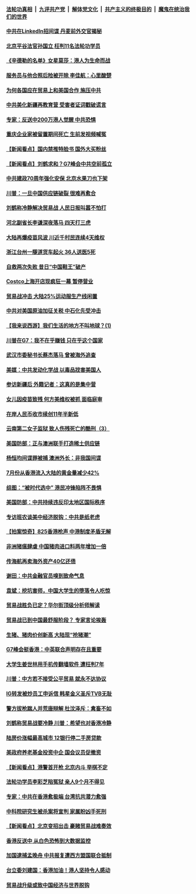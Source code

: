 ####  [法轮功真相](../../../../basic/blob/master/README.md?t=08280113) &nbsp;|&nbsp; [九评共产党](../../../../9ping.md/blob/master/README.md?t=08280113) &nbsp;|&nbsp; [解体党文化](../../../../jtdwh.md/blob/master/README.md?t=08280113)  &nbsp;|&nbsp; [共产主义的终极目的](../../../../gczydzjmd.md/blob/master/README.md?t=08280113) &nbsp;|&nbsp; [魔鬼在统治我们的世界](../../../../mgztzwmdsj.md/blob/master/README.md?t=08280113) 

#### [中共在LinkedIn招间谍 丹麦前外交官揭秘](../pages/nsc413/n11481907.md?t=08280113) 

#### [北京平谷法官孙国立 枉判11名法轮功学员](../pages/nsc413/n11481888.md?t=08280113) 

#### [《辛德勒的名单》女星莫莎：港人为生命而战](../pages/nsc413/n11481792.md?t=08280113) 

#### [服务员与他合照后险被开除 李佳航：心里酸楚](../pages/nsc413/n11481624.md?t=08280113) 

#### [为何各国应在贸易上和美国合作 施压中共](../pages/nsc413/n11481893.md?t=08280113) 

#### [中共美化新疆再教育营 受害者证词戳破谎言](../pages/nsc413/n11481104.md?t=08280113) 

#### [专家：反送中200万港人觉醒 中共恐惧](../pages/nsc413/n11481495.md?t=08280113) 

#### [重庆企业家被留置期间死亡 生前发视频喊冤](../pages/nsc413/n11481886.md?t=08280113) 

#### [【新闻看点】国内禁推特脸书 国外大买粉丝](../pages/nsc413/n11481566.md?t=08280113) 

#### [【新闻看点】刘鹤求和？G7峰会中共空前孤立](../pages/nsc413/n11481364.md?t=08280113) 

#### [中共建政70周年强化安保 北京水果刀也下架](../pages/nsc413/n11481455.md?t=08280113) 

#### [川普：一旦中国供应链破裂 很难再愈合](../pages/nsc413/n11481647.md?t=08280113) 

#### [刘鹤称冷静解决贸易战 人民日报叫嚣不怕打](../pages/nsc413/n11481367.md?t=08280113) 

#### [河北副省长李谦深夜落马 四天打三虎](../pages/nsc413/n11481550.md?t=08280113) 

#### [大陆再爆疫苗风波 川近千村民连续4天维权](../pages/nsc413/n11481519.md?t=08280113) 

#### [浙江台州一隧道货车起火 36人送医5死](../pages/nsc413/n11481500.md?t=08280113) 

#### [自救两次失败 昔日“中国鞋王”破产](../pages/nsc413/n11481422.md?t=08280113) 

#### [Costco上海开店现疯狂一幕 暂停营业](../pages/nsc413/n11481414.md?t=08280113) 

#### [贸易战冲击 大陆25%运动服生产线闲置](../pages/nsc413/n11480949.md?t=08280113) 

#### [中共对美国原油加征关税 中石化先受冲击](../pages/nsc413/n11481322.md?t=08280113) 

#### [【我来说西游】我们生活的地方不叫地球？(1)](../pages/nsc413/n11428751.md?t=08280113) 

#### [川普在G7：我不在乎赚钱 只在乎这个国家](../pages/nsc413/n11481320.md?t=08280113) 

#### [武汉市委秘书长蔡杰落马 曾被海外追查](../pages/nsc413/n11481270.md?t=08280113) 


#### [美媒：中共发动化学战 以毒品戕害美国人](../pages/nsc413/n11480782.md?t=08280113) 

#### [参访新疆后 外籍记者：这真的是集中营](../pages/nsc413/n11481124.md?t=08280113) 

#### [女儿因疫苗致残 何方美维权被抓 面临庭审](../pages/nsc413/n11477446.md?t=08280113) 

#### [在岸人民币收市续创11年半新低](../pages/nsc413/n11480724.md?t=08280113) 

#### [云南第二女子监狱 致人伤残死亡的酷刑（3）](../pages/nsc413/n11478407.md?t=08280113) 

#### [美国防部：正与澳洲联手打造稀土供应链](../pages/nsc413/n11480766.md?t=08280113) 

#### [杨恒均间谍罪被捕 澳洲外长：非我国间谍](../pages/nsc413/n11480708.md?t=08280113) 

#### [7月份从香港流入大陆的黄金量减少42%](../pages/nsc413/n11480356.md?t=08280113) 

#### [组图：“被时代选中” 港民冲锋陷阵不畏惧](../pages/nsc413/n11480434.md?t=08280113) 

#### [美国防部：中共持续违反印太地区国际秩序](../pages/nsc413/n11480331.md?t=08280113) 

#### [专访班农谈美中经济脱钩：中共是纸老虎](../pages/nsc413/n11480597.md?t=08280113) 

#### [【拍案惊奇】825香港枪声 中港制度矛盾无解](../pages/nsc413/n11480067.md?t=08280113) 

#### [非洲猪瘟肆虐 中国猪肉进口料两年增加一倍](../pages/nsc413/n11480426.md?t=08280113) 

#### [传海航再卖海外资产40亿还债](../pages/nsc413/n11479866.md?t=08280113) 

#### [谢田：中共金融官员嗅到致命气息](../pages/nsc413/n11477556.md?t=08280113) 

#### [袁斌：挖坑害师，中国大学生的堕落令人吃惊](../pages/nsc413/n11480004.md?t=08280113) 

#### [贸易战胜负已定？华尔街顶级分析师解读](../pages/nsc413/n11462444.md?t=08280113) 

#### [贸易战已到中国最舒服阶段？ 专家言论挨轰](../pages/nsc413/n11479770.md?t=08280113) 

#### [生猪、猪肉价创新高 大陆现“抢猪潮”](../pages/nsc413/n11479140.md?t=08280113) 

#### [G7峰会挺香港：中英联合声明存在且重要](../pages/nsc413/n11479806.md?t=08280113) 

#### [大学生姜世林用手机传翻墙软件 遭枉判7年](../pages/nsc413/n11479665.md?t=08280113) 

#### [川普：中方若不接受公平贸易 就永不达协议](../pages/nsc413/n11479305.md?t=08280113) 

#### [IG转发被炒员工申诉信 韩星金义圣斥TVB无耻](../pages/nsc413/n11479182.md?t=08280113) 

#### [警方拔枪踹人并荒唐辩解 杜汶泽斥：禽畜不如](../pages/nsc413/n11479636.md?t=08280113) 

#### [刘鹤称贸易战要冷静 川普：希望也对香港冷静](../pages/nsc413/n11479721.md?t=08280113) 

#### [陆房价涨幅最高城市 12银行停二手房贷款](../pages/nsc413/n11479685.md?t=08280113) 

#### [美政府养老基金投资中企 国会议员促撤资](../pages/nsc413/n11479091.md?t=08280113) 

#### [【新闻看点】港警首开枪 北京内斗 举棋不定](../pages/nsc413/n11479352.md?t=08280113) 

#### [法轮功学员李彩芝陷冤狱 亲人9个月不得见](../pages/nsc413/n11479578.md?t=08280113) 

#### [专家：中共在香港愈极端 台湾抗共潜力愈强](../pages/nsc413/n11478657.md?t=08280113) 

#### [中科院研究生被杀案将宣判 家属盼凶手死刑](../pages/nsc413/n11479467.md?t=08280113) 

#### [【新闻看点】北京变招出击 豪赌贸易战难奏效](../pages/nsc413/n11479085.md?t=08280113) 

#### [香港反送中 从白色恐怖到大数据监控](../pages/nsc413/n11478363.md?t=08280113) 

#### [加国逮捕孟晚舟 中共报复遭西方盟国联合抵制](../pages/nsc413/n11477141.md?t=08280113) 

#### [台立委刘建国：香港加油！港人坚持令人感动](../pages/nsc413/n11478501.md?t=08280113) 

#### [贸易战升级或致中国经济与世界脱钩](../pages/nsc413/n11479382.md?t=08280113) 

